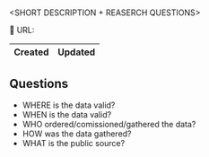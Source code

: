 # <YOUR DATA PROJECT NAME>
<SHORT DESCRIPTION + REASERCH QUESTIONS>

🔗 URL: <POTENTIAL LINK>

| Created | Updated |
| ------- | ------- | 

## Questions
- WHERE is the data valid?
- WHEN is the data valid? 
- WHO ordered/comissioned/gathered the data?
- HOW was the data gathered? 
- WHAT is the public source?


